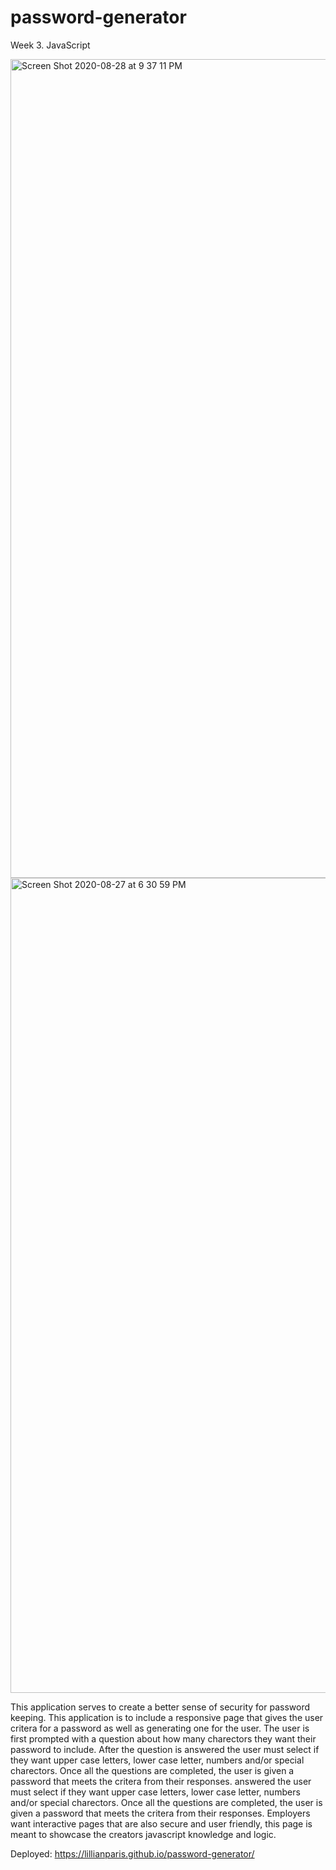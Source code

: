 # password-generator
Week 3. JavaScript 

<img width="1310" alt="Screen Shot 2020-08-28 at 9 37 11 PM" src="https://user-images.githubusercontent.com/62733242/91628698-45d21f80-e977-11ea-889d-ce59905ae7f7.png">


<img width="1304" alt="Screen Shot 2020-08-27 at 6 30 59 PM" src="https://user-images.githubusercontent.com/62733242/91628664-d5c39980-e976-11ea-9bc0-263a997ec9df.png">


This application serves to create a better sense of security for password keeping.
This application is to include a responsive page that gives the user critera for
a password as well as generating one for the user. The user is first prompted with a question
about how many charectors they want their password to include. After the question is
answered the user must select if they want upper case letters, lower case letter, numbers and/or special charectors. Once all the questions are completed, the user is given a password that meets the critera from their responses.
answered the user must select if they want upper case letters, lower case letter, numbers and/or special charectors. Once all the questions are completed, the user is given a password that meets the critera from their responses.
Employers want interactive pages that are also secure and user friendly, this 
page is meant to showcase the creators javascript knowledge and logic. 

Deployed: https://lillianparis.github.io/password-generator/
